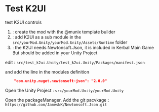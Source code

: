 # Test K2UI

test K2UI controls

1. : create the mod with the @munix template builder 
2. : add K2UI as a sub module in the `src/yourMod.Unity/yourMod.Unity/Assets/Runtime` folder
3. : the K2UI needs Newtonsoft.Json, it is included in Kerbal Main Game But should be added in your Unity Project

edit : `src/test_k2ui.Unity/test_k2ui.Unity/Packages/manifest.json`

and add the line in the modules definition
```json
    "com.unity.nuget.newtonsoft-json": "2.0.0"
```

Open the Unity Project : `src/yourMod.Unity/yourMod.Unity` 

Open the packageManager. Add the git pacvkage : `https://github.com/JamesNK/Newtonsoft.Json.git`